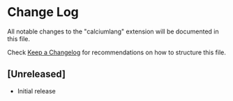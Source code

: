 # Change Log

All notable changes to the "calciumlang" extension will be documented in this file.

Check [Keep a Changelog](http://keepachangelog.com/) for recommendations on how to structure this file.

## [Unreleased]

- Initial release
